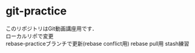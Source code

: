 # git-practice  
このリポジトリはGit動画講座用です．  
ローカルリポで変更  
rebase-practiceブランチで更新(rebase conflict用)
rebase pull用
stash練習
